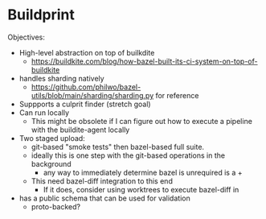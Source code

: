 # Buildprint

Objectives:

- High-level abstraction on top of builkdite
  - https://buildkite.com/blog/how-bazel-built-its-ci-system-on-top-of-buildkite
- handles sharding natively
  - https://github.com/philwo/bazel-utils/blob/main/sharding/sharding.py for reference
- Suppports a culprit finder (stretch goal)
- Can run locally
  - This might be obsolete if I can figure out how to execute a pipeline with the buildite-agent locally
- Two staged upload:
  - git-based "smoke tests" then bazel-based full suite.
  - ideally this is one step with the git-based operations in the background
    - any way to immediately determine bazel is unrequired is a +
  - This need bazel-diff integration to this end
    - If it does, consider using worktrees to execute bazel-diff in
- has a public schema that can be used for validation
  - proto-backed?